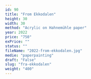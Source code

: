```yaml
---
id: 90
title: "From Ekkodalen"
height: 30
width: 30
method: "Acrylic on Hahnemühle paper"
year: 2022
price: "750"
exPrice: ""
status: ""
fileName: "2022-from-ekkodalen.jpg"
medie: "paperpainting"
draft: "False"
slug: "fra-ekkodalen"
weight: "400"
---
```

